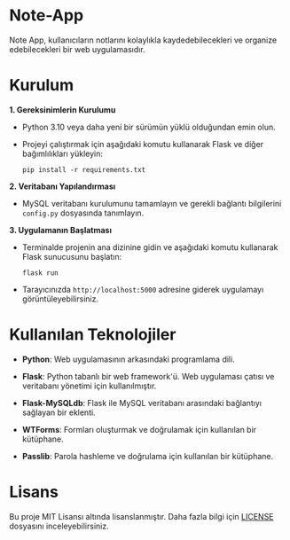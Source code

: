 # Note-App

Note App, kullanıcıların notlarını kolaylıkla kaydedebilecekleri ve organize edebilecekleri bir web uygulamasıdır.

# **Kurulum**

**1. Gereksinimlerin Kurulumu**
- Python 3.10 veya daha yeni bir sürümün yüklü olduğundan emin olun.
- Projeyi çalıştırmak için aşağıdaki komutu kullanarak Flask ve diğer bağımlılıkları yükleyin:

      pip install -r requirements.txt

**2. Veritabanı Yapılandırması**
- MySQL veritabanı kurulumunu tamamlayın ve gerekli bağlantı bilgilerini `config.py` dosyasında tanımlayın.


**3. Uygulamanın Başlatması**
- Terminalde projenin ana dizinine gidin ve aşağıdaki komutu kullanarak Flask sunucusunu başlatın:

      flask run

- Tarayıcınızda `http://localhost:5000` adresine giderek uygulamayı görüntüleyebilirsiniz.




# Kullanılan Teknolojiler

- **Python**: Web uygulamasının arkasındaki programlama dili.

- **Flask**: Python tabanlı bir web framework'ü. Web uygulaması çatısı ve veritabanı yönetimi için kullanılmıştır.

- **Flask-MySQLdb**: Flask ile MySQL veritabanı arasındaki bağlantıyı sağlayan bir eklenti.

- **WTForms**: Formları oluşturmak ve doğrulamak için kullanılan bir kütüphane.

- **Passlib**: Parola hashleme ve doğrulama için kullanılan bir kütüphane.

# Lisans 
  Bu proje MIT Lisansı altında lisanslanmıştır. Daha fazla bilgi için [LICENSE](https://github.com/PrarieComamile/Note-App/blob/main/LICENSE) dosyasını inceleyebilirsiniz.




